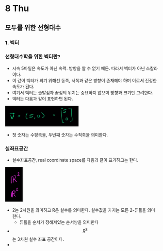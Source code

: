 # 8 Thu

## 모두를 위한 선형대수

### 1. 벡터

### 선형대수학을 위한 벡터란?

* 시속 5마일은 속도가 아닌 속력. 방향을 알 수 없기 때문. 따라서 벡터가 아닌 스칼라이다.
* 이 값이 벡터가 되기 위해선 동쪽, 서쪽과 같은 방향이 존재해야 하며 이로서 진정한 속도가 된다.
* 여기서 벡터는 출발점과 끝점의 위치는 중요하지 않으며 방향과 크기만 고려한다.
* 벡터는 다음과 같이 표현하면 된다.

![](../../.gitbook/assets/image%20%28351%29.png)

* 첫 숫자는 수평축을, 두번째 숫자는 수직축을 의미한다.

### 실좌표공간

* 실수좌표공간, real coordinate space를 다음과 같이 표기하고는 한다.

![](../../.gitbook/assets/image%20%28353%29.png)

* 2는 2차원을 의미하고 R은 실수를 의미한다. 실수값을 가지는 모든 2-튜플을 의미한다.
  * 튜플을 순서가 정해져있는 순서쌍을 의미한다
* $$ R^3 $$는 3차원 실수 좌표 공간이다.
* 
